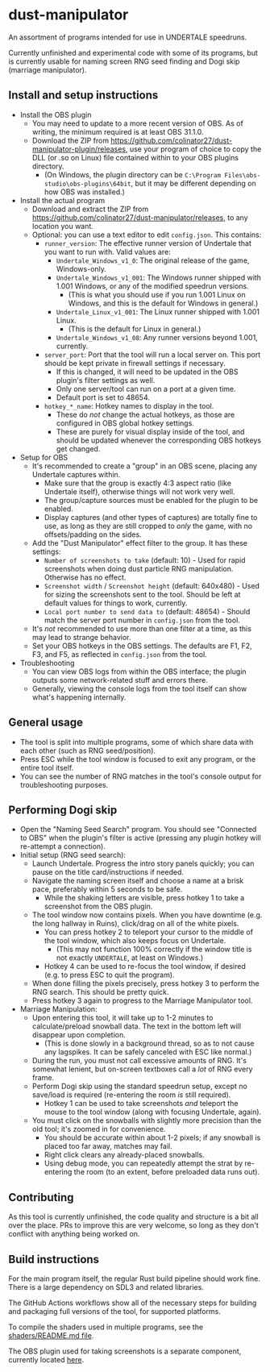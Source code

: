 # dust-manipulator
An assortment of programs intended for use in UNDERTALE speedruns.

Currently unfinished and experimental code with some of its programs, but is currently usable for naming screen RNG seed finding and Dogi skip (marriage manipulator).

## Install and setup instructions
- Install the OBS plugin
    * You may need to update to a more recent version of OBS. As of writing, the minimum required is at least OBS 31.1.0.
    * Download the ZIP from <https://github.com/colinator27/dust-manipulator-plugin/releases>, use your program of choice to copy the DLL (or .so on Linux) file contained within to your OBS plugins directory.
        - (On Windows, the plugin directory can be `C:\Program Files\obs-studio\obs-plugins\64bit`, but it may be different depending on how OBS was installed.)
- Install the actual program
    * Download and extract the ZIP from <https://github.com/colinator27/dust-manipulator/releases>, to any location you want.
    * Optional: you can use a text editor to edit `config.json`. This contains:
        - `runner_version`: The effective runner version of Undertale that you want to run with. Valid values are:
            * `Undertale_Windows_v1_0`: The original release of the game, Windows-only.
            * `Undertale_Windows_v1_001`: The Windows runner shipped with 1.001 Windows, or any of the modified speedrun versions.
                - (This is what you should use if you run 1.001 Linux on Windows, and this is the default for Windows in general.)
            * `Undertale_Linux_v1_001`: The Linux runner shipped with 1.001 Linux.
                - (This is the default for Linux in general.)
            * `Undertale_Windows_v1_08`: Any runner versions beyond 1.001, currently.
        - `server_port`: Port that the tool will run a local server on. This port should be kept private in firewall settings if necessary.
            * If this is changed, it will need to be updated in the OBS plugin's filter settings as well.
            * Only one server/tool can run on a port at a given time.
            * Default port is set to 48654.
        - `hotkey_*_name`: Hotkey names to display in the tool.
            * These do *not* change the actual hotkeys, as those are configured in OBS global hotkey settings.
            * These are purely for visual display inside of the tool, and should be updated whenever the corresponding OBS hotkeys get changed.
- Setup for OBS
    * It's recommended to create a "group" in an OBS scene, placing any Undertale captures within.
        - Make sure that the group is exactly 4:3 aspect ratio (like Undertale itself), otherwise things will not work very well.
        - The group/capture sources must be enabled for the plugin to be enabled.
        - Display captures (and other types of captures) are totally fine to use, as long as they are still cropped to *only* the game, with no offsets/padding on the sides.
    * Add the "Dust Manipulator" effect filter to the group. It has these settings:
        - `Number of screenshots to take` (default: 10) - Used for rapid screenshots when doing dust particle RNG manipulation. Otherwise has no effect.
        - `Screenshot width` / `Screenshot height` (default: 640x480) - Used for sizing the screenshots sent to the tool. Should be left at default values for things to work, currently.
        - `Local port number to send data to` (default: 48654) - Should match the server port number in `config.json` from the tool.
	* It's *not* recommended to use more than one filter at a time, as this may lead to strange behavior.
    * Set your OBS hotkeys in the OBS settings. The defaults are F1, F2, F3, and F5, as reflected in `config.json` from the tool.
- Troubleshooting
	* You can view OBS logs from within the OBS interface; the plugin outputs some network-related stuff and errors there.
	* Generally, viewing the console logs from the tool itself can show what's happening internally.

## General usage
- The tool is split into multiple programs, some of which share data with each other (such as RNG seed/position).
- Press ESC while the tool window is focused to exit any program, or the entire tool itself.
- You can see the number of RNG matches in the tool's console output for troubleshooting purposes.

## Performing Dogi skip
- Open the "Naming Seed Search" program. You should see "Connected to OBS" when the plugin's filter is active (pressing any plugin hotkey will re-attempt a connection).
- Initial setup (RNG seed search):
    * Launch Undertale. Progress the intro story panels quickly; you can pause on the title card/instructions if needed.
    * Navigate the naming screen itself and choose a name at a brisk pace, preferably within 5 seconds to be safe.
        - While the shaking letters are visible, press hotkey 1 to take a screenshot from the OBS plugin.
    * The tool window now contains pixels. When you have downtime (e.g. the long hallway in Ruins), click/drag on all of the white pixels.
        - You can press hotkey 2 to teleport your cursor to the middle of the tool window, which also keeps focus on Undertale.
            * (This may not function 100% correctly if the window title is not exactly `UNDERTALE`, at least on Windows.)
        - Hotkey 4 can be used to re-focus the tool window, if desired (e.g. to press ESC to quit the program).
    * When done filling the pixels precisely, press hotkey 3 to perform the RNG search. This should be pretty quick.
    * Press hotkey 3 again to progress to the Marriage Manipulator tool.
- Marriage Manipulation:
    * Upon entering this tool, it will take up to 1-2 minutes to calculate/preload snowball data. The text in the bottom left will disappear upon completion.
        - (This is done slowly in a background thread, so as to not cause any lagspikes. It can be safely canceled with ESC like normal.)
    * During the run, you must not call excessive amounts of RNG. It's somewhat lenient, but on-screen textboxes call a *lot* of RNG every frame.
    * Perform Dogi skip using the standard speedrun setup, except no save/load is required (re-entering the room *is* still required).
        - Hotkey 1 can be used to take screenshots *and* teleport the mouse to the tool window (along with focusing Undertale, again).
    * You must click on the snowballs with slightly more precision than the old tool; it's zoomed in for convenience.
        - You should be accurate within about 1-2 pixels; if any snowball is placed too far away, matches may fail.
        - Right click clears any already-placed snowballs.
        - Using debug mode, you can repeatedly attempt the strat by re-entering the room (to an extent, before preloaded data runs out).

## Contributing
As this tool is currently unfinished, the code quality and structure is a bit all over the place. PRs to improve this are very welcome, so long as they don't conflict with anything being worked on.

## Build instructions
For the main program itself, the regular Rust build pipeline should work fine. There is a large dependency on SDL3 and related libraries.

The GitHub Actions workflows show all of the necessary steps for building and packaging full versions of the tool, for supported platforms.

To compile the shaders used in multiple programs, see the [shaders/README.md file](shaders/README.md).

The OBS plugin used for taking screenshots is a separate component, currently located [here](https://github.com/colinator27/dust-manipulator-plugin).


